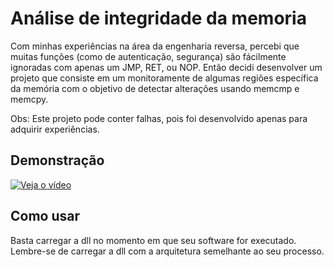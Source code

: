 # Análise de integridade da memoria

Com minhas experiências na área da engenharia reversa, percebi que muitas funções (como de autenticação, segurança) são fácilmente ignoradas com apenas um JMP, RET, ou NOP.
Então decidi desenvolver um projeto que consiste em um monitoramente de algumas regiões específica da memória com o objetivo de detectar alterações usando memcmp e memcpy.

Obs: Este projeto pode conter falhas, pois foi desenvolvido apenas para adquirir experiências.

## Demonstração
[![Veja o vídeo](https://img.youtube.com/vi/bBv0Z0sMm6c/hqdefault.jpg)](https://www.youtube.com/watch?v=bBv0Z0sMm6c)

## Como usar

Basta carregar a dll no momento em que seu software for executado.
Lembre-se de carregar a dll com a arquitetura semelhante ao seu processo.